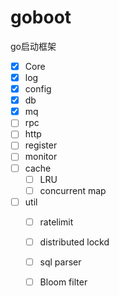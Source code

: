 # goboot

go启动框架

- [x] Core
- [x] log
- [x] config
- [x] db
- [x] mq
- [ ] rpc
- [ ] http
- [ ] register
- [ ] monitor
- [ ] cache
  - [ ] LRU
  - [ ] concurrent map
- [ ] util
  - [ ] ratelimit
  - [ ] distributed lockd
  - [ ] sql parser
  - [ ] Bloom filter

